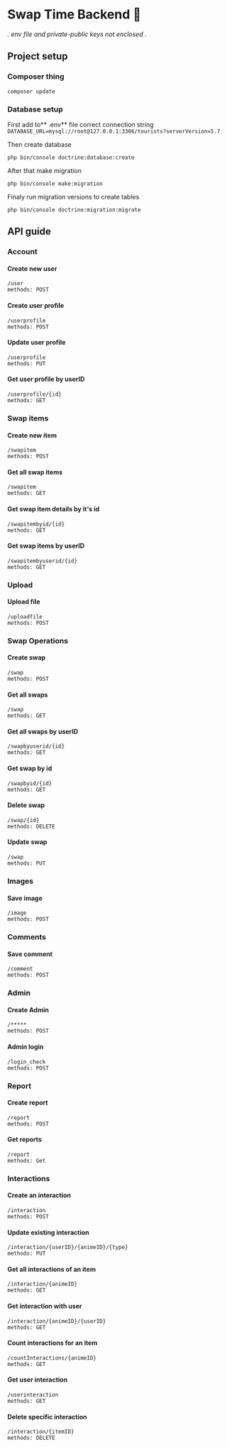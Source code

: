 # Swap Time Backend 🚧
*. env file and private-public keys not enclosed .*
## Project setup

### Composer thing 
```
composer update 
```
### Database setup
First add to** .env** file correct connection string
`DATABASE_URL=mysql://root@127.0.0.1:3306/tourists?serverVersion=5.7`

Then create database
```
php bin/console doctrine:database:create
```

After that make migration
```
php bin/console make:migration
```

Finaly run migration versions to create tables
```
php bin/console doctrine:migration:migrate
```

## API guide

### Account
#### Create new user
```
/user
methods: POST
```
#### Create user profile
```
/userprofile
methods: POST
```
#### Update user profile
```
/userprofile
methods: PUT
```
#### Get user profile by userID
```
/userprofile/{id}
methods: GET
```
### Swap items
#### Create new item
```
/swapitem
methods: POST
```
#### Get all swap items
```
/swapitem
methods: GET
```
#### Get swap item details by it's id
```
/swapitembyid/{id}
methods: GET
```
#### Get swap items by userID
```
/swapitembyuserid/{id}
methods: GET
```

### Upload
#### Upload file
```
/uploadfile
methods: POST
```

### Swap Operations
#### Create swap
```
/swap
methods: POST
```
#### Get all swaps
```
/swap
methods: GET
```
#### Get all swaps by userID
```
/swapbyuserid/{id}
methods: GET
```
#### Get swap by id
```
/swapbyid/{id}
methods: GET
```
#### Delete swap
```
/swap/{id}
methods: DELETE
```
#### Update swap
```
/swap
methods: PUT
```
### Images
#### Save image
```
/image
methods: POST
```
### Comments
#### Save comment
```
/comment
methods: POST
```
### Admin
#### Create Admin
```
/*****
methods: POST
```
#### Admin login
```
/login_check
methods: POST
```
### Report
#### Create report
```
/report
methods: POST
```
#### Get reports
```
/report
methods: Get
```

### Interactions
#### Create an interaction
```
/interaction
methods: POST
```
#### Update existing interaction
```
/interaction/{userID}/{animeID}/{type}
methods: PUT
```
#### Get all interactions of an item
```
/interaction/{animeID}
methods: GET
```
#### Get interaction with user
```
/interaction/{animeID}/{userID}
methods: GET
```
#### Count interactions for an item
```
/countInteractions/{animeID}
methods: GET
```
#### Get user interaction
```
/userinteraction
methods: GET
```
#### Delete specific interaction
```
/interaction/{itemID}
methods: DELETE
```
